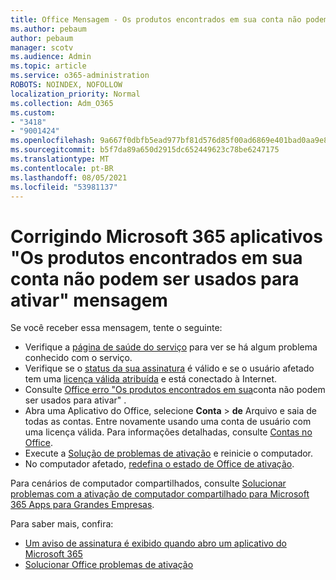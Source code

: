 ```yaml
---
title: Office Mensagem - Os produtos encontrados em sua conta não podem ser usados para ativar
ms.author: pebaum
author: pebaum
manager: scotv
ms.audience: Admin
ms.topic: article
ms.service: o365-administration
ROBOTS: NOINDEX, NOFOLLOW
localization_priority: Normal
ms.collection: Adm_O365
ms.custom:
- "3418"
- "9001424"
ms.openlocfilehash: 9a667f0dbfb5ead977bf81d576d85f00ad6869e401bad0aa9e833e7fb75b78e3
ms.sourcegitcommit: b5f7da89a650d2915dc652449623c78be6247175
ms.translationtype: MT
ms.contentlocale: pt-BR
ms.lasthandoff: 08/05/2021
ms.locfileid: "53981137"
---
```

# <a name="fixing-the-microsoft-365-apps-the-products-we-found-in-your-account-cant-be-used-to-activate-message"></a>Corrigindo Microsoft 365 aplicativos "Os produtos encontrados em sua conta não podem ser usados para ativar" mensagem

Se você receber essa mensagem, tente o seguinte:

- Verifique a [página de saúde do serviço](https://docs.microsoft.com/office365/enterprise/view-service-health) para ver se há algum problema conhecido com o serviço.
- Verifique se o [status da sua assinatura](https://support.office.com/article/0d23d3c0-c19c-4b2f-9845-5344fedc4380#bkmk_checksubscription) é válido e se o usuário afetado tem uma [licença válida atribuída](https://support.office.com/article/997596B5-4173-4627-B915-36ABAC6786DC) e está conectado à Internet. 
- Consulte [Office erro "Os produtos encontrados em sua](https://support.office.com/article/c9f9a0b3-5aae-4131-8077-21e6a59f141e)conta não podem ser usados para ativar" .
- Abra uma Aplicativo do Office, selecione **Conta**  >  **de** Arquivo e saia de todas as contas. Entre novamente usando uma conta de usuário com uma licença válida. Para informações detalhadas, consulte [Contas no Office](https://support.office.com/article/628ea040-f265-49de-b986-be09c3ebf8a9).
- Execute a [Solução de problemas de ativação](https://aka.ms/SARA-OfficeActivation-Alchemy) e reinicie o computador.
- No computador afetado, [redefina o estado de Office de ativação](https://docs.microsoft.com/office365/troubleshoot/activation/reset-office-365-proplus-activation-state).

Para cenários de computador compartilhados, consulte [Solucionar problemas com a ativação de computador compartilhado para Microsoft 365 Apps para Grandes Empresas](https://docs.microsoft.com/deployoffice/troubleshoot-shared-computer-activation).

Para saber mais, confira: 
- [Um aviso de assinatura é exibido quando abro um aplicativo do Microsoft 365](https://support.office.com/article/4cabe32c-f594-4c0e-9191-3d3ade10cceb)
- [Solucionar Office problemas de ativação](https://support.office.com/article/0d23d3c0-c19c-4b2f-9845-5344fedc4380)